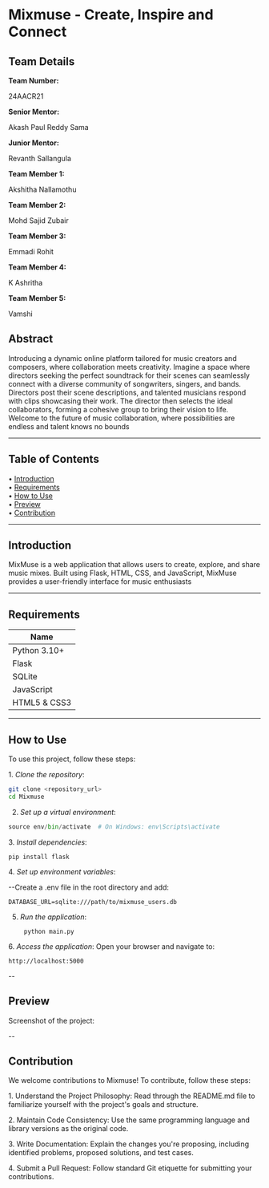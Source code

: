 # Mixmuse - Create, Inspire and Connect
<h2>Team Details</h2>
<b>Team Number: </b><p>24AACR21</p>
<b>Senior Mentor:</b><p> Akash Paul Reddy Sama</p>
<b>Junior Mentor:</b><p> Revanth Sallangula</p>
<b>Team Member 1:</b><p> Akshitha Nallamothu</p>
<b>Team Member 2:</b><p> Mohd Sajid Zubair</p>
<b>Team Member 3:</b><p> Emmadi Rohit</p>
<b>Team Member 4:</b><p> K Ashritha</p>
<b>Team Member 5:</b><p> Vamshi</p>


## Abstract  
Introducing a dynamic online platform tailored for music creators and composers, where collaboration meets creativity. Imagine a space where directors seeking the perfect soundtrack for their scenes can seamlessly connect with a diverse community of songwriters, singers, and bands. Directors post their scene descriptions, and talented musicians respond with clips showcasing their work. The director then selects the ideal collaborators, forming a cohesive group to bring their vision to life. Welcome to the future of music collaboration, where possibilities are endless and talent knows no bounds

---

## Table of Contents  
•⁠  ⁠[Introduction](#introduction)  
•⁠  ⁠[Requirements](#requirements)  
•⁠  ⁠[How to Use](#how-to-use)  
•⁠  ⁠[Preview](#preview)  
•⁠  ⁠[Contribution](#contribution)  

---

## Introduction  
MixMuse is a web application that allows users to create, explore, and share music mixes. Built using Flask, HTML, CSS, and JavaScript, MixMuse provides a user-friendly interface for music enthusiasts

---

## Requirements  

| Name           |
|----------------|
| Python 3.10+   |
| Flask          |
| SQLite         |
| JavaScript     |
| HTML5 & CSS3   |

---

## How to Use  
To use this project, follow these steps:  

1.⁠ ⁠*Clone the repository*:  
   ```bash  
   git clone <repository_url>  
   cd Mixmuse
   ```

2.  *Set up a virtual environment*:

```python -m venv env  
source env/bin/activate  # On Windows: env\Scripts\activate
```

3.⁠ ⁠*Install dependencies*:
```
pip install flask
```

4.⁠ ⁠*Set up environment variables*:

 --Create a .env file in the root directory and add:
```SECRET_KEY=my_secret_key_123
DATABASE_URL=sqlite:///path/to/mixmuse_users.db
``` 


5. *Run the application*:
   ```
    python main.py
   ```


6.⁠ ⁠*Access the application*:
Open your browser and navigate to:
   ```
http://localhost:5000
   ``` 

--

## Preview
Screenshot of the project:


--

## Contribution
We welcome contributions to Mixmuse! To contribute, follow these steps:

1.⁠ ⁠Understand the Project Philosophy:
Read through the README.md file to familiarize yourself with the project's goals and structure.

2.⁠ ⁠Maintain Code Consistency:
Use the same programming language and library versions as the original code.

3.⁠ ⁠Write Documentation:
Explain the changes you're proposing, including identified problems, proposed solutions, and test cases.

4.⁠ ⁠Submit a Pull Request:
Follow standard Git etiquette for submitting your contributions.
